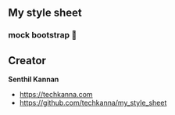 ## My style sheet

### mock bootstrap 🤡

## Creator

**Senthil Kannan**

- <https://techkanna.com>
- <https://github.com/techkanna/my_style_sheet>
